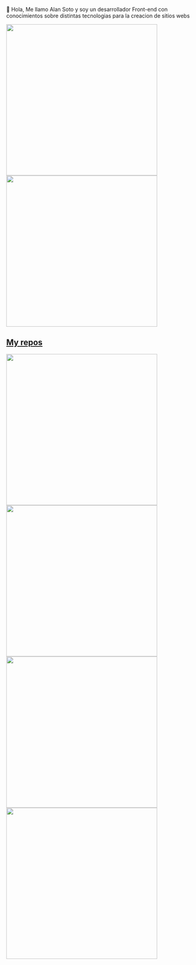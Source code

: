 👦 Hola, Me llamo Alan Soto y soy un desarrollador Front-end con conocimientos sobre distintas tecnologias para  la creacion de sitios webs 

<p align="left">
  <a href="https://github.com/alandavidsoto"><img width="400" src="https://github-readme-stats.vercel.app/api?username=alandavidsoto&show_icons=true&theme=dracula">
  <a href="https://github.com/alandavidsoto"><img width="400" src="https://github-readme-stats.vercel.app/api/top-langs/?username=alandavidsoto&hide=html,scss,css&langs_count=10&layout=compact&theme=algolia">
</p>
    
## My repos
    
<p align="left">
  
   <a href="https://github.com/alandavidsoto/Portafolio"><img width="400" src="https://github-readme-stats.vercel.app/api/pin/?username=alandavidsoto&repo=Portafolio&langs_count=5&theme=algolia">
  <a href="https://github.com/alandavidsoto/calculator"><img width="400" src="https://github-readme-stats.vercel.app/api/pin/?username=alandavidsoto&card_height=300&&repo=calculator&langs_count=5&layout=compact&theme=algolia">
  <a href="https://github.com/alandavidsoto/openweather-API"><img width="400" src="https://github-readme-stats.vercel.app/api/pin/?username=alandavidsoto&repo=openweather-API&layout=compact&theme=algolia">
  <a href="https://github.com/alandavidsoto/PAGINAWEB"><img width="400" src="https://github-readme-stats.vercel.app/api/pin/?username=alandavidsoto&repo=PAGINAWEB&hide=html,scss,css&langs_count=10&layout=compact&theme=algolia">
</p>  
